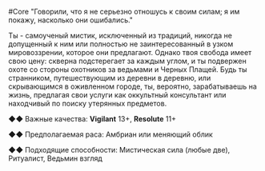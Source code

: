 #Core
"Говорили, что я не серьезно отношусь к своим силам; я им покажу, насколько они ошибались."

Ты - самоученый мистик, исключенный из традиций, никогда не допущенный к ним или полностью не заинтересованный в узком мировоззрении, которое они предлагают. Однако твоя свобода имеет свою цену: скверна подстерегает за каждым углом, и ты подвержен охоте со стороны охотников за ведьмами и Черных Плащей. Будь ты странником, путешествующим из деревни в деревню, или скрывающимся в оживленном городе, ты, вероятно, зарабатываешь на жизнь, предлагая свои услуги как оккультный консультант или находчивый по поиску утерянных предметов.

◆◆ Важные качества: **Vigilant** 13+, **Resolute** 11+

◆◆ Предполагаемая раса: Амбриан или меняющий облик

◆◆ Подходящие способности: Мистическая сила (любые две), Ритуалист, Ведьмин взгляд